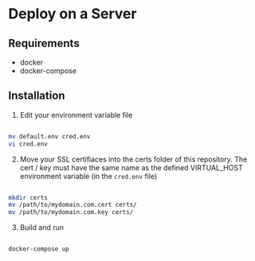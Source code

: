 # Deploy on a Server

## Requirements

- docker
- docker-compose

## Installation

1. Edit your environment variable file

```bash

mv default.env cred.env
vi cred.env

```

2. Move your SSL certifiaces into the certs folder of this repository. The cert / key must have the same name as the defined VIRTUAL_HOST environment variable (in the `cred.env` file)

```bash

mkdir certs
mv /path/to/mydomain.com.cert certs/
mv /path/to/mydomain.com.key certs/

```

3. Build and run

```bash

docker-compose up

```
